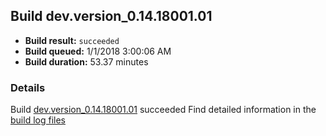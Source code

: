 ## Build dev.version_0.14.18001.01
- **Build result:** `succeeded`
- **Build queued:** 1/1/2018 3:00:06 AM
- **Build duration:** 53.37 minutes
### Details
Build [dev.version_0.14.18001.01](https://winappstudio.visualstudio.com/web/build.aspx?pcguid=a4ef43be-68ce-4195-a619-079b4d9834c2&builduri=vstfs%3a%2f%2f%2fBuild%2fBuild%2f24567) succeeded
Find detailed information in the [build log files](https://uwpctdiags.blob.core.windows.net/buildlogs/dev.version_0.14.18001.01_logs.zip)
